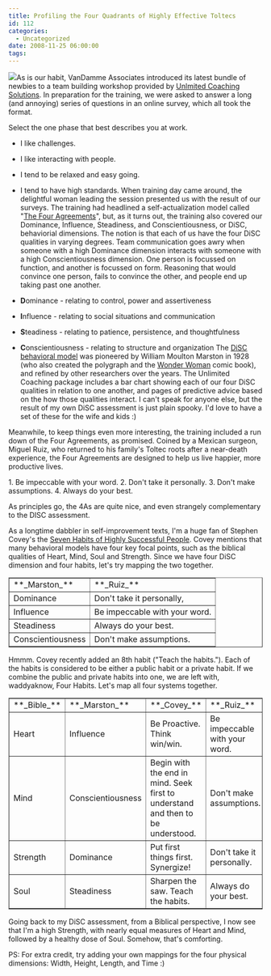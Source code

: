 ```yaml
---
title: Profiling the Four Quadrants of Highly Effective Toltecs
id: 112
categories:
  - Uncategorized
date: 2008-11-25 06:00:00
tags:
---
```


[![](https://tedhusted.files.wordpress.com/2008/11/96609-unlimitedcoaching.jpg?w=171)](https://tedhusted.files.wordpress.com/2008/11/96609-unlimitedcoaching.jpg)As is our habit, VanDamme Associates introduced its latest bundle of newbies to a team building workshop provided by [Unlmited Coaching Solutions](http://www.unlimitedcoaching.com/ "Unlmited Coaching Solutions"). In preparation for the training, we were asked to answer a long (and annoying) series of questions in an online survey, which all took the format.

Select the one phase that best describes you at work.

*   I like challenges.
*   I like interacting with people.
*   I tend to be relaxed and easy going.
*   I tend to have high standards.
When training day came around, the delightful woman leading the session presented us with the result of our surveys. The training had headlined a self-actualization model called "[The Four Agreements](http://en.wikipedia.org/wiki/Four_Agreements "The Four Agreements")", but, as it turns out, the training also covered our Dominance, Influence, Steadiness, and Conscientiousness, or DiSC, behaviorial dimensions. The notion is that each of us have the four DiSC qualities in varying degrees. Team communication goes awry when someone with a high Dominance dimension interacts with someone with a high Conscientiousness dimension. One person is focussed on function, and another is focussed on form. Reasoning that would convince one person, fails to convince the other, and people end up taking past one another.

*   **D**ominance - relating to control, power and assertiveness
*   **I**nfluence - relating to social situations and communication
*   **S**teadiness - relating to patience, persistence, and thoughtfulness
*   **C**onscientiousness - relating to structure and organization
The [DiSC behavioral model](http://en.wikipedia.org/wiki/DISC_assessment "DiSC behavioral model") was pioneered by William Moulton Marston in 1928 (who also created the polygraph and the [Wonder Woman](http://en.wikipedia.org/wiki/Wonder_woman "Wonder Woman") comic book), and refined by other researchers over the years. The Unlimited Coaching package includes a bar chart showing each of our four DiSC qualities in relation to one another, and pages of predictive advice based on the how those qualities interact. I can't speak for anyone else, but the result of my own DiSC assessment is just plain spooky. I'd love to have a set of these for the wife and kids :)

Meanwhile, to keep things even more interesting, the training included a run down of the Four Agreements, as promised. Coined by a Mexican surgeon, Miguel Ruiz, who returned to his family's Toltec roots after a near-death experience, the Four Agreements are designed to help us live happier, more productive lives.

1\. Be impeccable with your word.
2\. Don't take it personally.
3\. Don't make assumptions.
4\. Always do your best.

As principles go, the 4As are quite nice, and even strangely complementary to the DISC assessment.

As a longtime dabbler in self-improvement texts, I'm a huge fan of Stephen Covey's the [Seven Habits of Highly Successful People](http://www.jroller.com/TedHusted/entry/habits "Seven Habits of Highly Successful People"). Covey mentions that many behavioral models have four key focal points, such as the biblical qualities of Heart, Mind, Soul and Strength. Since we have four DiSC dimension and four habits, let's try mapping the two together.
<table border="1" cellspacing="4">
<tbody>
<tr>
<td>**_Marston_**</td>
<td>**_Ruiz_**</td>
</tr>
<tr>
<td>Dominance</td>
<td>Don't take it personally,</td>
</tr>
<tr>
<td>Influence</td>
<td>Be impeccable with your word.</td>
</tr>
<tr>
<td>Steadiness</td>
<td>Always do your best.</td>
</tr>
<tr>
<td>Conscientiousness</td>
<td>Don't make assumptions.</td>
</tr>
</tbody>
</table>
Hmmm. Covey recently added an 8th habit ("Teach the habits."). Each of the habits is considered to be either a public habit or a private habit. If we combine the public and private habits into one, we are left with, waddyaknow, Four Habits. Let's map all four systems together.
<table border="1" cellspacing="4">
<tbody>
<tr>
<td>**_Bible_**</td>
<td>**_Marston_**</td>
<td>**_Covey_**</td>
<td>**_Ruiz_**</td>
</tr>
<tr>
<td>Heart</td>
<td>Influence</td>
<td>Be Proactive. Think win/win.</td>
<td>Be impeccable with your word.</td>
</tr>
<tr>
<td>Mind</td>
<td>Conscientiousness</td>
<td>Begin with the end in mind. Seek first to understand and then to be understood.</td>
<td>Don't make assumptions.</td>
</tr>
<tr>
<td>Strength</td>
<td>Dominance</td>
<td>Put first things first. Synergize!</td>
<td>Don't take it personally.</td>
</tr>
<tr>
<td>Soul</td>
<td>Steadiness</td>
<td>Sharpen the saw. Teach the habits.</td>
<td>Always do your best.</td>
</tr>
</tbody>
</table>
Going back to my DiSC assessment, from a Biblical perspective, I now see that I'm a high Strength, with nearly equal measures of Heart and Mind, followed by a healthy dose of Soul. Somehow, that's comforting.

PS: For extra credit, try adding your own mappings for the four physical dimensions: Width, Height, Length, and Time :)